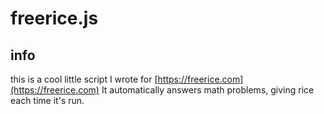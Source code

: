 # freerice.js
## info
this is a cool little script I wrote for [https://freerice.com](https://freerice.com)
It automatically answers math problems, giving rice each time it's run.
